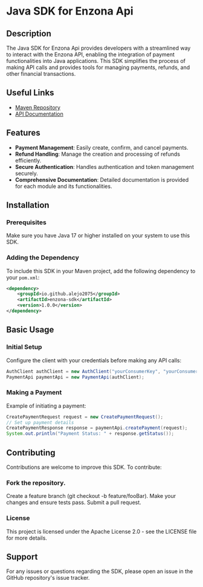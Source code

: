 # Java SDK for Enzona Api

## Description
The Java SDK for Enzona Api provides developers with a streamlined way to interact with the Enzona API, enabling the integration of payment functionalities into Java applications. This SDK simplifies the process of making API calls and provides tools for managing payments, refunds, and other financial transactions.

## Useful Links
- [Maven Repository](https://central.sonatype.com/artifact/io.github.alejo2075/enzona-sdk)
- [API Documentation](https://alejo2075.github.io/enzona-sdk-java/)

## Features
- **Payment Management**: Easily create, confirm, and cancel payments.
- **Refund Handling**: Manage the creation and processing of refunds efficiently.
- **Secure Authentication**: Handles authentication and token management securely.
- **Comprehensive Documentation**: Detailed documentation is provided for each module and its functionalities.

## Installation

### Prerequisites
Make sure you have Java 17 or higher installed on your system to use this SDK.

### Adding the Dependency
To include this SDK in your Maven project, add the following dependency to your `pom.xml`:

``` xml
<dependency>
    <groupId>io.github.alejo2075</groupId>
    <artifactId>enzona-sdk</artifactId>
    <version>1.0.0</version>
</dependency>
```

## Basic Usage
### Initial Setup
Configure the client with your credentials before making any API calls:

``` java
AuthClient authClient = new AuthClient("yourConsumerKey", "yourConsumerSecret");
PaymentApi paymentApi = new PaymentApi(authClient);
```

### Making a Payment
Example of initiating a payment:

``` java
CreatePaymentRequest request = new CreatePaymentRequest();
// Set up payment details
CreatePaymentResponse response = paymentApi.createPayment(request);
System.out.println("Payment Status: " + response.getStatus());
```

## Contributing
Contributions are welcome to improve this SDK. To contribute:

### Fork the repository.
Create a feature branch (git checkout -b feature/fooBar).
Make your changes and ensure tests pass.
Submit a pull request.

### License
This project is licensed under the Apache License 2.0 - see the LICENSE file for more details.

## Support
For any issues or questions regarding the SDK, please open an issue in the GitHub repository's issue tracker.
